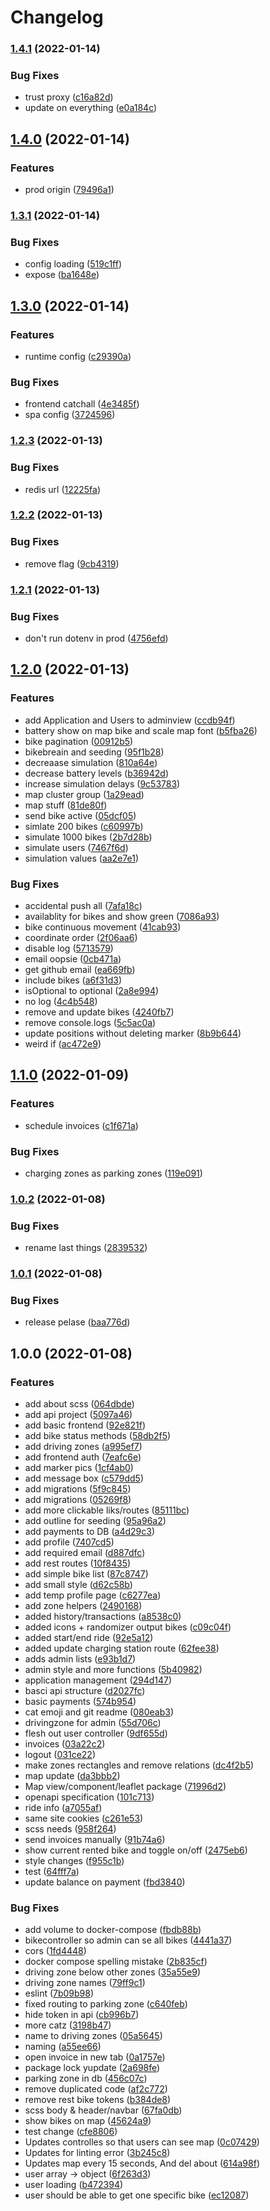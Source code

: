 # Changelog

### [1.4.1](https://www.github.com/scriptcoded/bth-pattern-group-14/compare/v1.4.0...v1.4.1) (2022-01-14)


### Bug Fixes

* trust proxy ([c16a82d](https://www.github.com/scriptcoded/bth-pattern-group-14/commit/c16a82d3c1777bcedddab5896d51b5c41af0c3e1))
* update on everything ([e0a184c](https://www.github.com/scriptcoded/bth-pattern-group-14/commit/e0a184ce151e95a7eed207d5af2d27540964c797))

## [1.4.0](https://www.github.com/scriptcoded/bth-pattern-group-14/compare/v1.3.1...v1.4.0) (2022-01-14)


### Features

* prod origin ([79496a1](https://www.github.com/scriptcoded/bth-pattern-group-14/commit/79496a1c7315c32301689fcc31af7d0531ee0c85))

### [1.3.1](https://www.github.com/scriptcoded/bth-pattern-group-14/compare/v1.3.0...v1.3.1) (2022-01-14)


### Bug Fixes

* config loading ([519c1ff](https://www.github.com/scriptcoded/bth-pattern-group-14/commit/519c1ff0ad2402074c1276f7aff85e4e813e3c78))
* expose ([ba1648e](https://www.github.com/scriptcoded/bth-pattern-group-14/commit/ba1648efb6a1e6eab571748c4b39cff03926e0bf))

## [1.3.0](https://www.github.com/scriptcoded/bth-pattern-group-14/compare/v1.2.3...v1.3.0) (2022-01-14)


### Features

* runtime config ([c29390a](https://www.github.com/scriptcoded/bth-pattern-group-14/commit/c29390af6a0b23be5a5ae30d95bfbfbbaa17f006))


### Bug Fixes

* frontend catchall ([4e3485f](https://www.github.com/scriptcoded/bth-pattern-group-14/commit/4e3485fe304769c0d3ed9c756bbf818e99dddf41))
* spa config ([3724596](https://www.github.com/scriptcoded/bth-pattern-group-14/commit/372459642b42591f7dffcd1b76390160fe4bac9d))

### [1.2.3](https://www.github.com/scriptcoded/bth-pattern-group-14/compare/v1.2.2...v1.2.3) (2022-01-13)


### Bug Fixes

* redis url ([12225fa](https://www.github.com/scriptcoded/bth-pattern-group-14/commit/12225fabcb9ef7a2c55d5e03f1dc5777ad7bb88d))

### [1.2.2](https://www.github.com/scriptcoded/bth-pattern-group-14/compare/v1.2.1...v1.2.2) (2022-01-13)


### Bug Fixes

* remove flag ([9cb4319](https://www.github.com/scriptcoded/bth-pattern-group-14/commit/9cb4319b59c16857ef1b6f668761f714c5280cd0))

### [1.2.1](https://www.github.com/scriptcoded/bth-pattern-group-14/compare/v1.2.0...v1.2.1) (2022-01-13)


### Bug Fixes

* don't run dotenv in prod ([4756efd](https://www.github.com/scriptcoded/bth-pattern-group-14/commit/4756efdf65dbc0946c8f3a011fdf879e5f25771f))

## [1.2.0](https://www.github.com/scriptcoded/bth-pattern-group-14/compare/v1.1.0...v1.2.0) (2022-01-13)


### Features

* add Application and Users to adminview ([ccdb94f](https://www.github.com/scriptcoded/bth-pattern-group-14/commit/ccdb94f59993c234c18a8bb634cc8149b4393aaf))
* battery show on map bike and scale map font ([b5fba26](https://www.github.com/scriptcoded/bth-pattern-group-14/commit/b5fba266df6fb807a5bec9e3bc0687e8b5be0389))
* bike pagination ([00912b5](https://www.github.com/scriptcoded/bth-pattern-group-14/commit/00912b5e7873e303dd5faacc14fb113b028c7727))
* bikebreain and seeding ([95f1b28](https://www.github.com/scriptcoded/bth-pattern-group-14/commit/95f1b287137d59480e0b680421e2c630e1dc27b5))
* decreaase simulation ([810a64e](https://www.github.com/scriptcoded/bth-pattern-group-14/commit/810a64e07bfb374c6e352de26249314d00ea70e9))
* decrease battery levels ([b36942d](https://www.github.com/scriptcoded/bth-pattern-group-14/commit/b36942d30414b2965bde4c918f023bf26819d1b8))
* increase simulation delays ([9c53783](https://www.github.com/scriptcoded/bth-pattern-group-14/commit/9c53783b2bb30bc6643fb1b9b7a351a0057891d1))
* map cluster group ([1a29ead](https://www.github.com/scriptcoded/bth-pattern-group-14/commit/1a29ead3363e8cf772276b6e0f6e6ea0e9f23e32))
* map stuff ([81de80f](https://www.github.com/scriptcoded/bth-pattern-group-14/commit/81de80f8ea86e87b80a1298d0d3b094dc064a713))
* send bike active ([05dcf05](https://www.github.com/scriptcoded/bth-pattern-group-14/commit/05dcf05ea19f834cf3e210370ec723f70d57a853))
* simlate 200 bikes ([c60997b](https://www.github.com/scriptcoded/bth-pattern-group-14/commit/c60997b22047d4949dc4d9621a19358792a62ed7))
* simulate 1000 bikes ([2b7d28b](https://www.github.com/scriptcoded/bth-pattern-group-14/commit/2b7d28bd2cf4c3807c2837ec3ea4d8c4abd34b54))
* simulate users ([7467f6d](https://www.github.com/scriptcoded/bth-pattern-group-14/commit/7467f6d806ca8b7f87062c8e7cf6a7e614d3ef0a))
* simulation values ([aa2e7e1](https://www.github.com/scriptcoded/bth-pattern-group-14/commit/aa2e7e19ca8fa08cc931d72ca8ef77f34ade8bfe))


### Bug Fixes

* accidental push all ([7afa18c](https://www.github.com/scriptcoded/bth-pattern-group-14/commit/7afa18c32d071f4a7cb41cfb30206af2d1fb8d57))
* availablity for bikes and show green ([7086a93](https://www.github.com/scriptcoded/bth-pattern-group-14/commit/7086a938630e81612cdac2ab925629b3ed9dfb4e))
* bike continuous movement ([41cab93](https://www.github.com/scriptcoded/bth-pattern-group-14/commit/41cab933d9d88dfbd4a0be4e99babba64f7ea1bf))
* coordinate order ([2f06aa6](https://www.github.com/scriptcoded/bth-pattern-group-14/commit/2f06aa6441ef9293d6b298662fcd66cae9611fb8))
* disable log ([5713579](https://www.github.com/scriptcoded/bth-pattern-group-14/commit/57135792fc934b8c1eb17487d921e221c8d82aaa))
* email oopsie ([0cb471a](https://www.github.com/scriptcoded/bth-pattern-group-14/commit/0cb471aadef6cd008be7a69789511e3ff140182b))
* get github email ([ea669fb](https://www.github.com/scriptcoded/bth-pattern-group-14/commit/ea669fb39642ee0e1ac679321802297726acfeaa))
* include bikes ([a6f31d3](https://www.github.com/scriptcoded/bth-pattern-group-14/commit/a6f31d3b968a0a714c860710d1f82d96f795eb7e))
* isOptional to optional ([2a8e994](https://www.github.com/scriptcoded/bth-pattern-group-14/commit/2a8e9949c70c4ba1e94ba081d840d2286b8a25b6))
* no log ([4c4b548](https://www.github.com/scriptcoded/bth-pattern-group-14/commit/4c4b5489925d7857256a6273b6aaa8e099c68f11))
* remove and update bikes ([4240fb7](https://www.github.com/scriptcoded/bth-pattern-group-14/commit/4240fb770a99832489c897b4d95b9432159053b8))
* remove console.logs ([5c5ac0a](https://www.github.com/scriptcoded/bth-pattern-group-14/commit/5c5ac0a6a2667a02096862bfb4214b41c128be4d))
* update positions without deleting marker ([8b9b644](https://www.github.com/scriptcoded/bth-pattern-group-14/commit/8b9b644c40f1e50df530fb7a96eb922cb8cb21b9))
* weird if ([ac472e9](https://www.github.com/scriptcoded/bth-pattern-group-14/commit/ac472e9976f691161458bfaa77cdaf1182d43631))

## [1.1.0](https://www.github.com/scriptcoded/bth-pattern-group-14/compare/v1.0.2...v1.1.0) (2022-01-09)


### Features

* schedule invoices ([c1f671a](https://www.github.com/scriptcoded/bth-pattern-group-14/commit/c1f671a4597fac723e4f7b6ef477ad27f16ad6f1))


### Bug Fixes

* charging zones as parking zones ([119e091](https://www.github.com/scriptcoded/bth-pattern-group-14/commit/119e091c000c71d52b9cd928606ec69e262fc301))

### [1.0.2](https://www.github.com/scriptcoded/bth-pattern-group-14/compare/v1.0.1...v1.0.2) (2022-01-08)


### Bug Fixes

* rename last things ([2839532](https://www.github.com/scriptcoded/bth-pattern-group-14/commit/28395329091f15426e249f837fcffbc61ecae47c))

### [1.0.1](https://www.github.com/scriptcoded/bth-pattern-group-14/compare/v1.0.0...v1.0.1) (2022-01-08)


### Bug Fixes

* release pelase ([baa776d](https://www.github.com/scriptcoded/bth-pattern-group-14/commit/baa776d99c1f03c4db87ec1092700c7bc32997e8))

## 1.0.0 (2022-01-08)


### Features

* add about scss ([064dbde](https://www.github.com/scriptcoded/bth-pattern-group-14/commit/064dbde10cd0b64e21b588c73dc10da812e43e12))
* add api project ([5097a46](https://www.github.com/scriptcoded/bth-pattern-group-14/commit/5097a46787278510ab2e3dbd34f23a0ed79081bc))
* add basic frontend ([92e821f](https://www.github.com/scriptcoded/bth-pattern-group-14/commit/92e821f21386da2c4c5a0b96c43c0ab826f9a0d2))
* add bike status methods ([58db2f5](https://www.github.com/scriptcoded/bth-pattern-group-14/commit/58db2f51fc08f9bb513adceb23d275bc1a54f466))
* add driving zones ([a995ef7](https://www.github.com/scriptcoded/bth-pattern-group-14/commit/a995ef70fae4bc826cabb63b668556dc42e512e7))
* add frontend auth ([7eafc6e](https://www.github.com/scriptcoded/bth-pattern-group-14/commit/7eafc6e260c8a011756b8997e85103daed6df6de))
* add marker pics ([1cf4ab0](https://www.github.com/scriptcoded/bth-pattern-group-14/commit/1cf4ab0bc18dd5dff39e7af9728895f081df433b))
* add message box ([c579dd5](https://www.github.com/scriptcoded/bth-pattern-group-14/commit/c579dd56442b719d0d76b436f86a674f5ddb4188))
* add migrations ([5f9c845](https://www.github.com/scriptcoded/bth-pattern-group-14/commit/5f9c845a8ba247272ca7a0adba7a5b8aa063b267))
* add migrations ([05269f8](https://www.github.com/scriptcoded/bth-pattern-group-14/commit/05269f8a8018f822c30ebc9b12a18394337cd455))
* add more clickable liks/routes ([85111bc](https://www.github.com/scriptcoded/bth-pattern-group-14/commit/85111bc2f66894eea787e5f396c8cb9f21f8c271))
* add outline for seeding ([95a96a2](https://www.github.com/scriptcoded/bth-pattern-group-14/commit/95a96a219de864a27627606138b8fbc32203881f))
* add payments to DB ([a4d29c3](https://www.github.com/scriptcoded/bth-pattern-group-14/commit/a4d29c3369e4890e7989d3e98731a6a16b94cdd7))
* add profile ([7407cd5](https://www.github.com/scriptcoded/bth-pattern-group-14/commit/7407cd5da10e2e37897ac3e35d970e9847215f3e))
* add required email ([d887dfc](https://www.github.com/scriptcoded/bth-pattern-group-14/commit/d887dfcb497f95effa20035e5bcd5f97c68f23fa))
* add rest routes ([10f8435](https://www.github.com/scriptcoded/bth-pattern-group-14/commit/10f84351f7de4458363768765473a83a5117b915))
* add simple bike list ([87c8747](https://www.github.com/scriptcoded/bth-pattern-group-14/commit/87c8747df678f842907a903fad24d64adb99faf8))
* add small style ([d62c58b](https://www.github.com/scriptcoded/bth-pattern-group-14/commit/d62c58b04576ec4ae0abe6956fa2735a0ad2c8b7))
* add temp profile page ([c6277ea](https://www.github.com/scriptcoded/bth-pattern-group-14/commit/c6277ead36db3780091dfe48587a546a42eb4af4))
* add zone helpers ([2490168](https://www.github.com/scriptcoded/bth-pattern-group-14/commit/24901688e5f12faa153fcb91503877cfc72cb9c4))
* added history/transactions ([a8538c0](https://www.github.com/scriptcoded/bth-pattern-group-14/commit/a8538c08a43ea43893ecd3d5e0a04826e72d2bb8))
* added icons + randomizer output bikes ([c09c04f](https://www.github.com/scriptcoded/bth-pattern-group-14/commit/c09c04fb94f12db5d79b8f6a5a3b1d24d5bd1d24))
* added start/end ride ([92e5a12](https://www.github.com/scriptcoded/bth-pattern-group-14/commit/92e5a126fbfa520a61582c3bdf586e37093e59ab))
* added update charging station route ([62fee38](https://www.github.com/scriptcoded/bth-pattern-group-14/commit/62fee385acf074eee0aacf4bebb1f9ced149b7b9))
* adds admin lists ([e93b1d7](https://www.github.com/scriptcoded/bth-pattern-group-14/commit/e93b1d779d80b0a4c0d861419a02172682b271db))
* admin style and more functions ([5b40982](https://www.github.com/scriptcoded/bth-pattern-group-14/commit/5b40982fcce81e7b5c5f9697e7f4c62b4d1b01a4))
* application management ([294d147](https://www.github.com/scriptcoded/bth-pattern-group-14/commit/294d1473158ac91571575400d6986d2ba3ae8186))
* basci api structure ([d2027fc](https://www.github.com/scriptcoded/bth-pattern-group-14/commit/d2027fc709301c611a06c5a39c919a907d93cf8e))
* basic payments ([574b954](https://www.github.com/scriptcoded/bth-pattern-group-14/commit/574b954bf4dfa8c67bb37c1d61f08e8765bf7787))
* cat emoji and git readme ([080eab3](https://www.github.com/scriptcoded/bth-pattern-group-14/commit/080eab31f15094e5b0413fa73a69788f568d8a63))
* drivingzone for admin ([55d706c](https://www.github.com/scriptcoded/bth-pattern-group-14/commit/55d706c3d260129ef0e1a6aaa524eb999762fd69))
* flesh out user controller ([9df655d](https://www.github.com/scriptcoded/bth-pattern-group-14/commit/9df655da99012a01bdaeb39c7b7e224c5985b88b))
* invoices ([03a22c2](https://www.github.com/scriptcoded/bth-pattern-group-14/commit/03a22c21ae539f0fce08ac956a71cec315120ee5))
* logout ([031ce22](https://www.github.com/scriptcoded/bth-pattern-group-14/commit/031ce22a2a8dcce7df8eb1ee067267a0a1b61c37))
* make zones rectangles and remove relations ([dc4f2b5](https://www.github.com/scriptcoded/bth-pattern-group-14/commit/dc4f2b5c47c3c0c34f6f7d48b02a6fce28882bdf))
* map update ([da3bbb2](https://www.github.com/scriptcoded/bth-pattern-group-14/commit/da3bbb2718e07c44d6a77f4802e69c1c24c6cc74))
* Map view/component/leaflet package ([71996d2](https://www.github.com/scriptcoded/bth-pattern-group-14/commit/71996d2e3a390c1631bded5e6196e7ec31616bf9))
* openapi specification ([101c713](https://www.github.com/scriptcoded/bth-pattern-group-14/commit/101c71321673ef32d09deec1f97f8b575feb4689))
* ride info ([a7055af](https://www.github.com/scriptcoded/bth-pattern-group-14/commit/a7055af50ea7f242a6e59b085a8c5e06cfaae288))
* same site cookies ([c261e53](https://www.github.com/scriptcoded/bth-pattern-group-14/commit/c261e53ef01e619c24808c71611702c0b7ee2f67))
* scss needs ([958f264](https://www.github.com/scriptcoded/bth-pattern-group-14/commit/958f264bcd4ffe0f7d61af50dab9c6e408f909a1))
* send invoices manually ([91b74a6](https://www.github.com/scriptcoded/bth-pattern-group-14/commit/91b74a6814e60da411b1cbb79a28838fbc72539e))
* show current rented bike and toggle on/off ([2475eb6](https://www.github.com/scriptcoded/bth-pattern-group-14/commit/2475eb6776819e6df49d33b9b8421e60247286d3))
* style changes ([f955c1b](https://www.github.com/scriptcoded/bth-pattern-group-14/commit/f955c1b00b6e7a2ae15b5658f63bff32f85b5c06))
* test ([64fff7a](https://www.github.com/scriptcoded/bth-pattern-group-14/commit/64fff7a9d864f58311d5c8e8c5abc68f9009ab75))
* update balance on payment ([fbd3840](https://www.github.com/scriptcoded/bth-pattern-group-14/commit/fbd3840777081192a9bc6920e9722843489238c0))


### Bug Fixes

* add volume to docker-compose ([fbdb88b](https://www.github.com/scriptcoded/bth-pattern-group-14/commit/fbdb88bf2c6c22757d4ac30aaedecfcb79ad3200))
* bikecontroller so admin can se all bikes ([4441a37](https://www.github.com/scriptcoded/bth-pattern-group-14/commit/4441a37090298ed625cb0a4188df0828d4f12f54))
* cors ([1fd4448](https://www.github.com/scriptcoded/bth-pattern-group-14/commit/1fd4448bbf6a9c1c8f030e6f1e5e6051de7853bf))
* docker compose spelling mistake ([2b835cf](https://www.github.com/scriptcoded/bth-pattern-group-14/commit/2b835cf2d16679b76c88d9e9a89385bea1fb6660))
* driving zone below other zones ([35a55e9](https://www.github.com/scriptcoded/bth-pattern-group-14/commit/35a55e95104f71debce4c705f8519ba117b5914a))
* driving zone names ([79ff9c1](https://www.github.com/scriptcoded/bth-pattern-group-14/commit/79ff9c158f088e9a7c609f3e0f60e1192535f1ef))
* eslint ([7b09b98](https://www.github.com/scriptcoded/bth-pattern-group-14/commit/7b09b980d3a00689eea5e3d1a53838ee9db0bfcc))
* fixed routing to parking zone ([c640feb](https://www.github.com/scriptcoded/bth-pattern-group-14/commit/c640feba7ef54c20abf801b1d70dd9beb41fe2f5))
* hide token in api ([cb996b7](https://www.github.com/scriptcoded/bth-pattern-group-14/commit/cb996b782a0824e44fb89f9db9b96f94b6046fde))
* more catz ([3198b47](https://www.github.com/scriptcoded/bth-pattern-group-14/commit/3198b47ce43cf0c71675e059b07a51fe5fbeaea3))
* name to driving zones ([05a5645](https://www.github.com/scriptcoded/bth-pattern-group-14/commit/05a5645b856ff8b0abe8f4de4fa43826c4ba68e9))
* naming ([a55ee66](https://www.github.com/scriptcoded/bth-pattern-group-14/commit/a55ee66511e1f20710127762dac9095af4b50dec))
* open invoice in new tab ([0a1757e](https://www.github.com/scriptcoded/bth-pattern-group-14/commit/0a1757e47db6e0504d1987b85e5b7b932eae9b88))
* package lock yupdate ([2a698fe](https://www.github.com/scriptcoded/bth-pattern-group-14/commit/2a698fe08bfd4e883cfff2d21e2bd2e145ea4567))
* parking zone in db ([456c07c](https://www.github.com/scriptcoded/bth-pattern-group-14/commit/456c07c4d77e35add35656860d00b9af4d78a446))
* remove duplicated code ([af2c772](https://www.github.com/scriptcoded/bth-pattern-group-14/commit/af2c772a6eacb785e8c7de833fbecef0d66f7811))
* remove rest bike tokens ([b384de8](https://www.github.com/scriptcoded/bth-pattern-group-14/commit/b384de81d5a80fd7af63a747a4f3da6f208451b2))
* scss body & header/navbar ([67fa0db](https://www.github.com/scriptcoded/bth-pattern-group-14/commit/67fa0db3a261b3bb768133dab0fb3f40b559114f))
* show bikes on map ([45624a9](https://www.github.com/scriptcoded/bth-pattern-group-14/commit/45624a9cabd9239d7cc29db6e660851b4bc6dd2a))
* test change ([cfe8806](https://www.github.com/scriptcoded/bth-pattern-group-14/commit/cfe8806930622df5db1cfbd44f670bcd0f4a4f43))
* Updates controlles so that users can see map ([0c07429](https://www.github.com/scriptcoded/bth-pattern-group-14/commit/0c074295aa56099db02404d8c69b975419640ec9))
* Updates for linting error ([3b245c8](https://www.github.com/scriptcoded/bth-pattern-group-14/commit/3b245c856935986b3bb51f8f078eef331e739c0a))
* Updates map every 15 seconds, And del about ([614a98f](https://www.github.com/scriptcoded/bth-pattern-group-14/commit/614a98f40a2848d68ae8492f21759edd9a24f628))
* user array -> object ([6f263d3](https://www.github.com/scriptcoded/bth-pattern-group-14/commit/6f263d3ba529fb002de8ed02c545b7170be745f7))
* user loading ([b472394](https://www.github.com/scriptcoded/bth-pattern-group-14/commit/b47239494d438b00de2e935e9e766d7d72edf284))
* user should be able to get one specific bike ([ec12087](https://www.github.com/scriptcoded/bth-pattern-group-14/commit/ec12087a9719ad7d6dc634b290535e43db7bf802))
